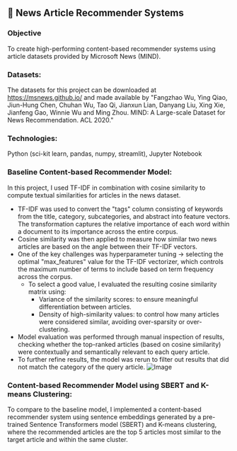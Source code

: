 ## 📰 News Article Recommender Systems

### Objective

To create high-performing content-based recommender systems using article datasets provided by Microsoft News (MIND).

### Datasets:

The datasets for this project can be downloaded at https://msnews.github.io/ and made available by
"Fangzhao Wu, Ying Qiao, Jiun-Hung Chen, Chuhan Wu, Tao Qi, Jianxun Lian, Danyang Liu, Xing Xie, Jianfeng Gao, Winnie Wu and Ming Zhou. MIND: A Large-scale Dataset for News Recommendation. ACL 2020."

### Technologies:

Python (sci-kit learn, pandas, numpy, streamlit), Jupyter Notebook

### Baseline Content-based Recommender Model: 
In this project, I used TF-IDF in combination with cosine similarity to compute textual similarities for articles in the news dataset.
  * TF-IDF was used to convert the "tags" column consisting of keywords from the title, category, subcategories, and abstract into feature vectors. The transformation captures the relative importance of each word within a document to its importance across the entire corpus.
  * Cosine similarity was then applied to measure how similar two news articles are based on the angle between their TF-IDF vectors.
  * One of the key challenges was hyperparameter tuning -> selecting the optimal "max_features" value for the TF-IDF vectorizer, which controls the maximum number of terms to include based on term frequency across the corpus.
      - To select a good value, I evaluated the resulting cosine similarity matrix using:
        - Variance of the similarity scores: to ensure meaningful differentiation between articles.
        - Density of high-similarity values: to control how many articles were considered similar, avoiding over-sparsity or over-clustering.
  * Model evaluation was performed through manual inspection of results, checking whether the top-ranked articles (based on cosine similarity) were contextually and semantically relevant to each query article.
  * To further refine results, the model was rerun to filter out results that did not match the category of the query article.
![Image](https://github.com/user-attachments/assets/2141485c-c1ed-4a69-bbde-506e6345d209)

### Content-based Recommender Model using SBERT and K-means Clustering:
To compare to the baseline model, I implemented a content-based recommender system using sentence embeddings generated by a pre-trained Sentence Transformers model (SBERT) and K-means clustering, where the recommended articles are the top 5 articles most similar to the target article and within the same cluster.

